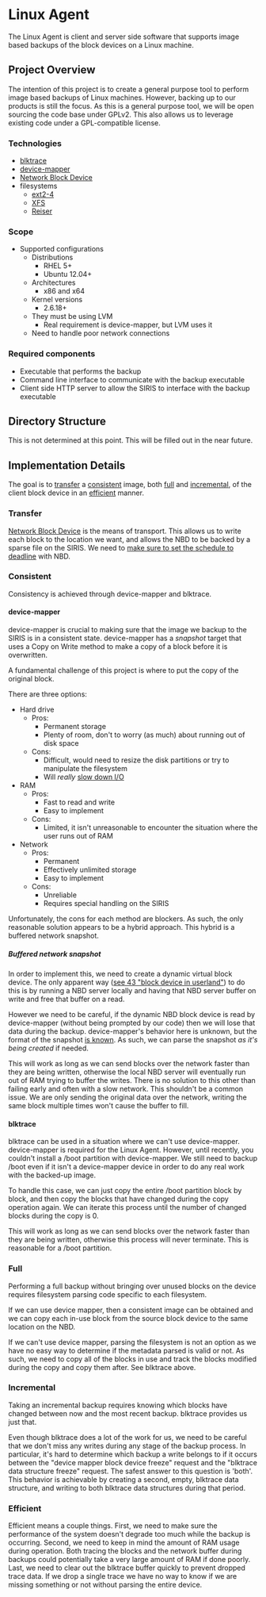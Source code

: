 # Linux Agent
The Linux Agent is client and server side software that supports image based backups of the block devices on a Linux machine. 


## Project Overview
The intention of this project is to create a general purpose tool to perform image based backups of Linux machines. However, backing up to our products is still the focus.
As this is a general purpose tool, we will be open sourcing the code base under GPLv2. This also allows us to leverage existing code under a GPL-compatible license.

### Technologies

* [blktrace](http://www.cse.unsw.edu.au/~aaronc/iosched/doc/blktrace.html)
* [device-mapper](http://www.sourceware.org/dm/)
* [Network Block Device](http://nbd.sourceforge.net/)
* filesystems
	* [ext2-4](http://en.wikipedia.org/wiki/Extended_file_system)
	* [XFS](http://en.wikipedia.org/wiki/XFS)
	* [Reiser](http://en.wikipedia.org/wiki/ReiserFS)

### Scope

* Supported configurations
	* Distributions
		* RHEL 5+
		* Ubuntu 12.04+
	* Architectures
		* x86 and x64
	* Kernel versions
		* 2.6.18+
	* They must be using LVM
		* Real requirement is device-mapper, but LVM uses it
	* Need to handle poor network connections

### Required components
* Executable that performs the backup
* Command line interface to communicate with the backup executable
* Client side HTTP server to allow the SIRIS to interface with the backup executable

## Directory Structure

This is not determined at this point. This will be filled out in the near future.

## Implementation Details

The goal is to [transfer](#transfer) a [consistent](#consistent) image, both [full](#full) and [incremental](#incremental), of the client block device in an [efficient](#efficient) manner.

### Transfer
[Network Block Device](http://nbd.sourceforge.net/) is the means of transport. This allows us to write each block to the location we want, and allows the NBD to be backed by a sparse file on the SIRIS. We need to [make sure to set the schedule to deadline](http://bugs.debian.org/cgi-bin/bugreport.cgi?bug=447638) with NBD.

### Consistent
Consistency is achieved through device-mapper and blktrace.

#### device-mapper
device-mapper is crucial to making sure that the image we backup to the SIRIS is in a consistent state. device-mapper has a *snapshot* target that uses a Copy on Write method to make a copy of a block before it is overwritten.

A fundamental challenge of this project is where to put the copy of the original block.

There are three options:
* Hard drive
    * Pros:
        * Permanent storage
        * Plenty of room, don't to worry (as much) about running out of disk space
    * Cons:
        * Difficult, would need to resize the disk partitions or try to manipulate the filesystem
        * Will *really* [slow down I/O](http://www.mysqlperformanceblog.com/2013/07/09/lvm-read-performance-during-snapshots/)
* RAM
    * Pros:
        * Fast to read and write
        * Easy to implement
    * Cons:
        * Limited, it isn't unreasonable to encounter the situation where the user runs out of RAM 
* Network
    * Pros:
        * Permanent
        * Effectively unlimited storage
        * Easy to implement 
    * Cons:
        * Unreliable
        * Requires special handling on the SIRIS

Unfortunately, the cons for each method are blockers. As such, the only reasonable solution appears to be a hybrid approach. This hybrid is a buffered network snapshot.

##### Buffered network snapshot

In order to implement this, we need to create a dynamic virtual block device. The only apparent way ([see 43 "block device in userland"](https://www.kernel.org/doc/Documentation/devices.txt)) to do this is by running a NBD server locally and having that NBD server buffer on write and free that buffer on a read.

However we need to be careful, if the dynamic NBD block device is read by device-mapper (without being prompted by our code) then we will lose that data during the backup. device-mapper's behavior here is unknown, but the format of the snapshot [is known](https://people.gnome.org/~markmc/code/merge-dm-snapshot.c). As such, we can parse the snapshot *as it's being created* if needed.

This will work as long as we can send blocks over the network faster than they are being written, otherwise the local NBD server will eventually run out of RAM trying to buffer the writes. There is no solution to this other than failing early and often with a slow network. This shouldn't be a common issue. We are only sending the original data over the network, writing the same block multiple times won't cause the buffer to fill. 

#### blktrace

blktrace can be used in a situation where we can't use device-mapper. device-mapper is required for the Linux Agent. However, until recently, you couldn't install a /boot partition with device-mapper. We still need to backup /boot even if it isn't a device-mapper device in order to do any real work with the backed-up image.

To handle this case, we can just copy the entire /boot partition block by block, and then copy the blocks that have changed during the copy operation again. We can iterate this process until the number of changed blocks during the copy is 0.

This will work as long as we can send blocks over the network faster than they are being written, otherwise this process will never terminate. This is reasonable for a /boot partition.

### Full

Performing a full backup without bringing over unused blocks on the device requires filesystem parsing code specific to each filesystem.

If we can use device mapper, then a consistent image can be obtained and we can copy each in-use block from the source block device to the same location on the NBD.

If we can't use device mapper, parsing the filesystem is not an option as we have no easy way to determine if the metadata parsed is valid or not. As such, we need to copy all of the blocks in use and track the blocks modified during the copy and copy them after. See blktrace above.

### Incremental

Taking an incremental backup requires knowing which blocks have changed between now and the most recent backup. blktrace provides us just that.

Even though blktrace does a lot of the work for us, we need to be careful that we don't miss any writes during any stage of the backup process. In particular, it's hard to determine which backup a write belongs to if it occurs between the "device mapper block device freeze" request and the "blktrace data structure freeze" request. The safest answer to this question is 'both'. This behavior is achievable by creating a second, empty, blktrace data structure, and writing to both blktrace data structures during that period. 

### Efficient

Efficient means a couple things. First, we need to make sure the performance of the system doesn't degrade too much while the backup is occurring. Second, we need to keep in mind the amount of RAM usage during operation. Both tracing the blocks and the network buffer during backups could potentially take a very large amount of RAM if done poorly. Last, we need to clear out the blktrace buffer quickly to prevent dropped trace data. If we drop a single trace we have no way to know if we are missing something or not without parsing the entire device.

